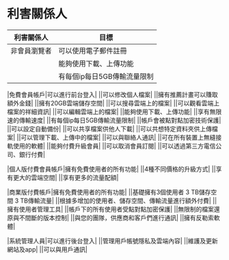 # 利害關係人
|利害關係人|目標
|-----|----
|非會員瀏覽者|可以使用電子郵件註冊|
||能夠使用下載、上傳功能|
||有每個ip每日5GB傳輸流量限制|

|免費會員帳戶|可以進行前台登入|
||可以修改個人檔案|
||擁有推薦計畫可以賺取額外金錢|
||擁有20GB雲端儲存空間|
||可以搜尋雲端上的檔案|
||可以觀看雲端上檔案的祥細資訊|
||可以編輯雲端上的檔案|
||能夠使用下載、上傳功能|
||享有無限速的傳輸速度|
||有每個ip每日5GB傳輸流量限制|
||帳戶會被點對點加密技術保護|
||可以設定自動備份|
||可以共享檔案供他人下載|
||可以共想特定資料夾供上傳檔案|
||可以管理下載、上傳中的檔案|
||可以與聯絡人通訊|
||可在所有裝置上無縫接軌使用的軟體|
||能夠付費升級會員|
||可以取消會員訂閱|
||可以透過第三方電信公司、銀行付費|

|個人版付費會員帳戶|擁有免費使用者的所有功能|
||4種不同價格的升級方式|
||享有更大的雲端空間|
||享有更多的流量配額|

|商業版付費帳戶|擁有免費使用者的所有功能|
||基礎擁有3個使用者 3 TB儲存空間 3 TB傳輸流量|
||根據多增加的使用者、儲存空間、傳輸流量進行額外付費|
||擁有使用者管理工具|
||帳戶下的所有使用者受點對點加密保護|
||無限制的檔案還原與不間斷的版本控制|
||與您的團隊，供應商和客戶們進行通訊|
||擁有反勒索軟體|

|系統管理人員|可以進行後台登入|
||管理用戶帳號隱私及雲端內容|
||維護及更新網站及app|
||可以與用戶通訊|
